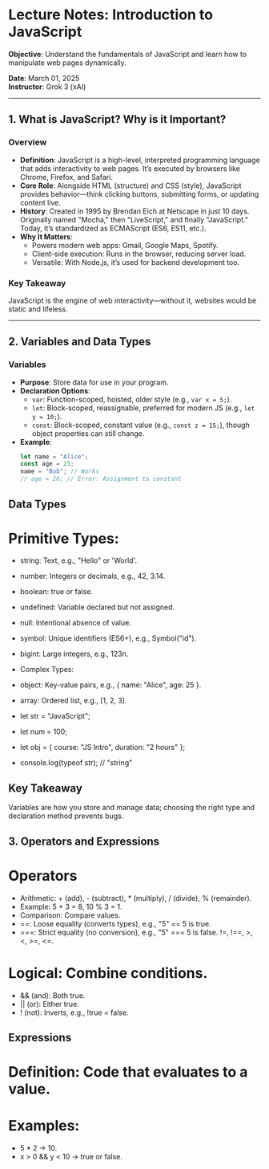 # Lecture Notes: Introduction to JavaScript

**Objective**: Understand the fundamentals of JavaScript and learn how to manipulate web pages dynamically.

**Date**: March 01, 2025  
**Instructor**: Grok 3 (xAI)

---

## 1. What is JavaScript? Why is it Important?

### Overview
- **Definition**: JavaScript is a high-level, interpreted programming language that adds interactivity to web pages. It’s executed by browsers like Chrome, Firefox, and Safari.
- **Core Role**: Alongside HTML (structure) and CSS (style), JavaScript provides behavior—think clicking buttons, submitting forms, or updating content live.
- **History**: Created in 1995 by Brendan Eich at Netscape in just 10 days. Originally named "Mocha," then "LiveScript," and finally "JavaScript." Today, it’s standardized as ECMAScript (ES6, ES11, etc.).
- **Why It Matters**:
  - Powers modern web apps: Gmail, Google Maps, Spotify.
  - Client-side execution: Runs in the browser, reducing server load.
  - Versatile: With Node.js, it’s used for backend development too.

### Key Takeaway
JavaScript is the engine of web interactivity—without it, websites would be static and lifeless.

---

## 2. Variables and Data Types

### Variables
- **Purpose**: Store data for use in your program.
- **Declaration Options**:
  - `var`: Function-scoped, hoisted, older style (e.g., `var x = 5;`).
  - `let`: Block-scoped, reassignable, preferred for modern JS (e.g., `let y = 10;`).
  - `const`: Block-scoped, constant value (e.g., `const z = 15;`), though object properties can still change.
- **Example**:
  ```javascript
  let name = "Alice";
  const age = 25;
  name = "Bob"; // Works
  // age = 26; // Error: Assignment to constant

## Data Types
# Primitive Types:
- string: Text, e.g., "Hello" or 'World'.
- number: Integers or decimals, e.g., 42, 3.14.
- boolean: true or false.
- undefined: Variable declared but not assigned.
- null: Intentional absence of value.
- symbol: Unique identifiers (ES6+), e.g., Symbol("id").
- bigint: Large integers, e.g., 123n.
- Complex Types:
- object: Key-value pairs, e.g., { name: "Alice", age: 25 }.
- array: Ordered list, e.g., [1, 2, 3].

- let str = "JavaScript";
- let num = 100;
- let obj = { course: "JS Intro", duration: "2 hours" };
- console.log(typeof str); // "string"

## Key Takeaway
Variables are how you store and manage data; choosing the right type and declaration method prevents bugs.

## 3. Operators and Expressions
# Operators
- Arithmetic: + (add), - (subtract), * (multiply), / (divide), % (remainder).
- Example: 5 + 3 = 8, 10 % 3 = 1.
- Comparison: Compare values.
- ==: Loose equality (converts types), e.g., "5" == 5 is true.
- ===: Strict equality (no conversion), e.g., "5" === 5 is false.
!=, !==, >, <, >=, <=.
# Logical: Combine conditions.
- && (and): Both true.
- || (or): Either true.
- ! (not): Inverts, e.g., !true = false.
## Expressions
# Definition: Code that evaluates to a value.
# Examples:
- 5 * 2 → 10.
- x > 0 && y < 10 → true or false.